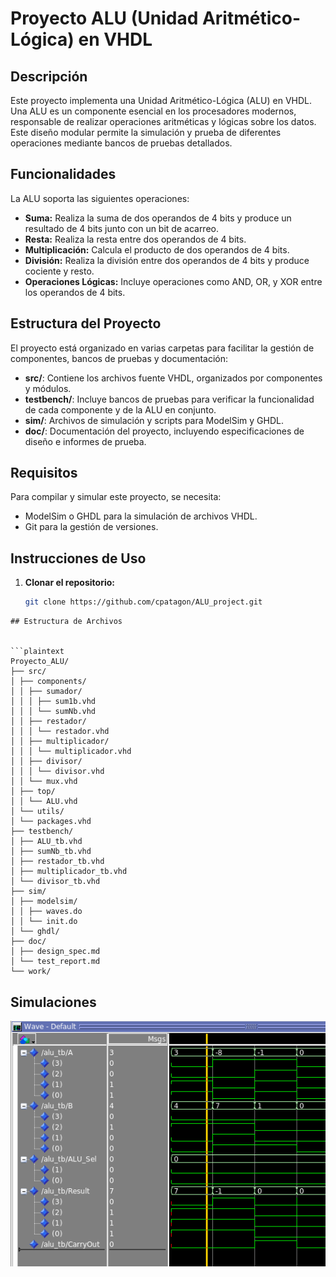 # Proyecto ALU (Unidad Aritmético-Lógica) en VHDL

## Descripción

Este proyecto implementa una Unidad Aritmético-Lógica (ALU) en VHDL. Una ALU es un componente esencial en los procesadores modernos, responsable de realizar operaciones aritméticas y lógicas sobre los datos. Este diseño modular permite la simulación y prueba de diferentes operaciones mediante bancos de pruebas detallados.

## Funcionalidades

La ALU soporta las siguientes operaciones:

- **Suma:** Realiza la suma de dos operandos de 4 bits y produce un resultado de 4 bits junto con un bit de acarreo.
- **Resta:** Realiza la resta entre dos operandos de 4 bits.
- **Multiplicación:** Calcula el producto de dos operandos de 4 bits.
- **División:** Realiza la división entre dos operandos de 4 bits y produce cociente y resto.
- **Operaciones Lógicas:** Incluye operaciones como AND, OR, y XOR entre los operandos de 4 bits.

## Estructura del Proyecto

El proyecto está organizado en varias carpetas para facilitar la gestión de componentes, bancos de pruebas y documentación:

- **src/**: Contiene los archivos fuente VHDL, organizados por componentes y módulos.
- **testbench/**: Incluye bancos de pruebas para verificar la funcionalidad de cada componente y de la ALU en conjunto.
- **sim/**: Archivos de simulación y scripts para ModelSim y GHDL.
- **doc/**: Documentación del proyecto, incluyendo especificaciones de diseño e informes de prueba.

## Requisitos

Para compilar y simular este proyecto, se necesita:

- ModelSim o GHDL para la simulación de archivos VHDL.
- Git para la gestión de versiones.

## Instrucciones de Uso

1. **Clonar el repositorio:**

   ```bash
   git clone https://github.com/cpatagon/ALU_project.git
```
## Estructura de Archivos


```plaintext
Proyecto_ALU/
├── src/
│ ├── components/
│ │ ├── sumador/
│ │ │ ├── sum1b.vhd
│ │ │ └── sumNb.vhd
│ │ ├── restador/
│ │ │ └── restador.vhd
│ │ ├── multiplicador/
│ │ │ └── multiplicador.vhd
│ │ ├── divisor/
│ │ │ └── divisor.vhd
│ │ └── mux.vhd
│ ├── top/
│ │ └── ALU.vhd
│ └── utils/
│ └── packages.vhd
├── testbench/
│ ├── ALU_tb.vhd
│ ├── sumNb_tb.vhd
│ ├── restador_tb.vhd
│ ├── multiplicador_tb.vhd
│ └── divisor_tb.vhd
├── sim/
│ ├── modelsim/
│ │ ├── waves.do
│ │ └── init.do
│ └── ghdl/
├── doc/
│ ├── design_spec.md
│ └── test_report.md
└── work/
```


## Simulaciones 


![Simulacion](./doc/img/simulacion_suma.png)
